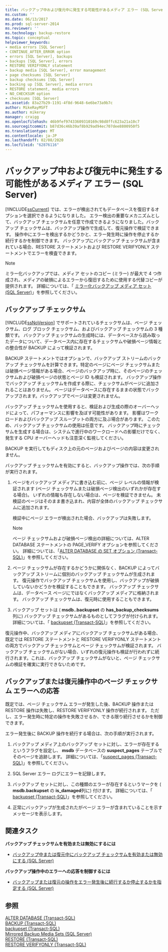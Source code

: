 ```yaml
---
title: バックアップ中および復元中に発生する可能性があるメディア エラー (SQL Server) | Microsoft Docs
ms.custom: ''
ms.date: 06/13/2017
ms.prod: sql-server-2014
ms.reviewer: ''
ms.technology: backup-restore
ms.topic: conceptual
helpviewer_keywords:
- media errors [SQL Server]
- CONTINUE_AFTER_ERROR option
- errors [SQL Server], backups
- backups [SQL Server], errors
- RESTORE VERIFYONLY statement
- backup media [SQL Server], error management
- page checksums [SQL Server]
- backup checksums [SQL Server]
- backing up [SQL Server], media errors
- RESTORE statement, media errors
- NO_CHECKSUM option
- checksums [SQL Server]
ms.assetid: 83a27b29-1191-4f8d-9648-6e6be73a9b7c
author: MikeRayMSFT
ms.author: mikeray
manager: craigg
ms.openlocfilehash: 46b9fef97433609310169c98d8ffc623a21a10c7
ms.sourcegitcommit: b87d36c46b39af8b929ad94ec707dee8800950f5
ms.translationtype: MT
ms.contentlocale: ja-JP
ms.lasthandoff: 02/08/2020
ms.locfileid: "62876116"
---
```

# <a name="possible-media-errors-during-backup-and-restore-sql-server"></a>バックアップ中および復元中に発生する可能性があるメディア エラー (SQL Server)
  [!INCLUDE[ssCurrent](../../includes/sscurrent-md.md)] では、エラーが検出されてもデータベースを復旧するオプションを選択できるようになりました。 エラー検出の重要なメカニズムとして、バックアップ チェックサムを任意で作成できるようになりました。バックアップ チェックサムは、バックアップ操作で生成して、復元操作で検証できます。 操作中にエラーを検出するかどうかと、エラー発生時に操作を停止するか続行するかを制御できます。 バックアップにバックアップ チェックサムが含まれている場合、RESTORE ステートメントおよび RESTORE VERIFYONLY ステートメントでエラーを検査できます。  
  
> [!NOTE]  
>  ミラー化バックアップでは、メディア セットのコピー (ミラー) が最大で 4 つ作成され、メディアの破損によるエラーから復旧するために使用する代替コピーが提供されます。 詳細については、「 [ミラー化バックアップ メディア セット &#40;SQL Server&#41;](mirrored-backup-media-sets-sql-server.md)」を参照してください。  
  
  
  
##  <a name="BckChecksums"></a> バックアップ チェックサム  
 [!INCLUDE[ssNoVersion](../../includes/ssnoversion-md.md)] でサポートされているチェックサムは、ページ チェックサム、ログ ブロック チェックサム、およびバックアップ チェックサムの 3 種類です。 バックアップ チェックサムの生成時には、データベースから読み取ったデータについて、データベース内に存在するチェックサムや破損ページ情報との整合性が BACKUP によって検証されます。  
  
 BACKUP ステートメントではオプションで、バックアップ ストリームのバックアップ チェックサムを計算できます。特定のページにページ チェックサムまたは破損ページ情報がある場合、ページのバックアップ時に、そのページのチェックサムおよび破損ページの状態とページ ID も検証されます。 バックアップ操作でバックアップ チェックサムを作成する際に、チェックサムがページに追加されることはありません。 ページはデータベースに存在するままの状態でバックアップされます。バックアップでページは変更されません。  
  
 バックアップ チェックサムを使用すると、検証および生成の際のオーバーヘッドによって、パフォーマンスに影響を及ぼす可能性があります。 影響はワークロードおよびバックアップ スループットの両方に及ぶ場合があります。 このため、バックアップ チェックサムの使用は任意です。 バックアップ時にチェックサムを生成する場合は、システムで進行中のワークロードへの影響だけでなく、発生する CPU オーバーヘッドも注意深く監視してください。  
  
 BACKUP を実行してもディスク上の元のページおよびページの内容は変更されません。  
  
 バックアップ チェックサムを有効にすると、バックアップ操作では、次の手順が実行されます。  
  
1.  ページをバックアップ メディアに書き込む前に、ページ レベルの情報が検証されます (ページ チェックサムまたは破損ページ検出のいずれかが存在する場合)。 いずれの情報も存在しない場合は、ページを検証できません。 未検証のページはそのまま書き込まれ、内容が全体のバックアップ チェックサムに追加されます。  
  
     検証中にページ エラーが検出された場合、バックアップは失敗します。  
  
    > [!NOTE]  
    >  ページ チェックサムおよび破損ページ検出の詳細については、ALTER DATABASE ステートメントの PAGE_VERIFY オプションを参照してください。 詳細については、「[ALTER DATABASE の SET オプション &#40;Transact-SQL&#41;](/sql/t-sql/statements/alter-database-transact-sql-set-options)」を参照してください。  
  
2.  ページ チェックサムが存在するかどうかに関係なく、BACKUP によってバックアップ ストリームに個別のバックアップ チェックサムが生成されます。 復元操作でバックアップ チェックサムを使用し、バックアップが破損していないかどうかを検証することもできます。 バックアップ チェックサムは、データベース ページにではなくバックアップ メディアに格納されます。 バックアップ チェックサムは、復元時に使用することもできます。  
  
3.  バックアップ セットは ( **msdb..backupset** の **has_backup_checksums**列に) バックアップ チェックサムがあるものとしてフラグが付けられます。 詳細については、「 [backupset &#40;Transact-SQL&#41;](/sql/relational-databases/system-tables/backupset-transact-sql)」を参照してください。  
  
 復元操作中、バックアップ メディアにバックアップ チェックサムがある場合、既定では RESTORE ステートメントと RESTORE VERIFYONLY ステートメントの両方でバックアップ チェックサムとページ チェックサムが検証されます。 バックアップ チェックサムがない場合、いずれの復元操作も検証が行われずに続行されます。これは、バックアップ チェックサムがないと、ページ チェックサムの検証を確実に実行できないためです。  
  
## <a name="response-to-page-checksum-errors-during-a-backup-or-restore-operation"></a>バックアップまたは復元操作中のページ チェックサム エラーへの応答  
 既定では、ページ チェックサム エラーが発生した後、BACKUP 操作または RESTORE 操作は失敗し、RESTORE VERIFYONLY 操作が続行されます。 ただし、エラー発生時に特定の操作を失敗させるか、できる限り続行させるかを制御できます。  
  
 エラー発生後に BACKUP 操作を続行する場合は、次の手順が実行されます。  
  
1.  バックアップ メディア上のバックアップ セットに対し、エラーが存在するというフラグを設定し、 **msdb** データベースの **suspect_pages** テーブルでそのページを追跡します。 詳細については、「[suspect_pages &#40;Transact-SQL&#41;](/sql/relational-databases/system-tables/suspect-pages-transact-sql)」を参照してください。  
  
2.  SQL Server エラー ログにエラーを記録します。  
  
3.  バックアップ セットに対し、この種類のエラーが存在するというマークを ( **msdb.backupset** の **is_damaged**列に) 付けます。 詳細については、「 [backupset &#40;Transact-SQL&#41;](/sql/relational-databases/system-tables/backupset-transact-sql)」を参照してください。  
  
4.  正常にバックアップが生成されたがページ エラーが含まれていることを示すメッセージを表示します。  
  
##  <a name="RelatedTasks"></a> 関連タスク  
 **バックアップ チェックサムを有効または無効にするには**  
  
-   [バックアップ中または復元中にバックアップ チェックサムを有効または無効にする &#40;SQL Server&#41;](enable-or-disable-backup-checksums-during-backup-or-restore-sql-server.md)  
  
 **バックアップ操作中のエラーへの応答を制御するには**  
  
-   [バックアップまたは復元の操作をエラー発生後に続行するか停止するかを指定する &#40;SQL Server&#41;](specify-if-backup-or-restore-continues-or-stops-after-error.md)  
  
## <a name="see-also"></a>参照  
 [ALTER DATABASE &#40;Transact-SQL&#41;](/sql/t-sql/statements/alter-database-transact-sql)   
 [BACKUP &#40;Transact-SQL&#41;](/sql/t-sql/statements/backup-transact-sql)   
 [backupset &#40;Transact-SQL&#41;](/sql/relational-databases/system-tables/backupset-transact-sql)   
 [Mirrored Backup Media Sets &#40;SQL Server&#41;](mirrored-backup-media-sets-sql-server.md)   
 [RESTORE &#40;Transact-SQL&#41;](/sql/t-sql/statements/restore-statements-transact-sql)   
 [RESTORE VERIFYONLY &#40;Transact-SQL&#41;](/sql/t-sql/statements/restore-statements-verifyonly-transact-sql)  
  
  
